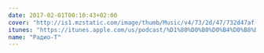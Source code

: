 ```yaml
---
date: 2017-02-01T00:10:43+02:00
cover: "http://is1.mzstatic.com/image/thumb/Music/v4/73/2d/47/732d47af-f006-64f6-42bd-ff2183e37985/source/170x170bb.jpg"
itunes: "https://itunes.apple.com/us/podcast/%D1%80%D0%B0%D0%B4%D0%B8%D0%BE-%D1%82/id256504435"
name: "Радио-Т"
---
```


